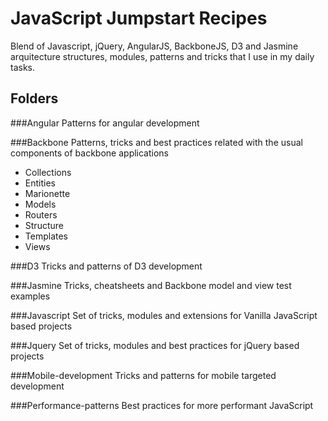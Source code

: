 # JavaScript Jumpstart Recipes

Blend of Javascript, jQuery, AngularJS, BackboneJS, D3 and Jasmine arquitecture structures, modules, patterns and tricks that I use in my daily tasks.

## Folders

###Angular
Patterns for angular development

###Backbone
Patterns, tricks and best practices related with the usual components of backbone applications

*  Collections
*  Entities
*  Marionette
*  Models
*  Routers
*  Structure
*  Templates
*  Views

###D3
Tricks and patterns of D3 development

###Jasmine
Tricks, cheatsheets and Backbone model and view test examples

###Javascript
Set of tricks, modules and extensions for Vanilla JavaScript based projects

###Jquery
Set of tricks, modules and best practices for jQuery based projects

###Mobile-development
Tricks and patterns for mobile targeted development

###Performance-patterns
Best practices for more performant JavaScript